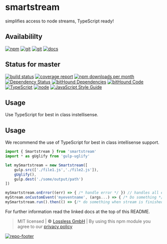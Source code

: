 # smartstream
simplifies access to node streams, TypeScript ready!

## Availabililty
[![npm](https://pushrocks.gitlab.io/assets/repo-button-npm.svg)](https://www.npmjs.com/package/smartstream)
[![git](https://pushrocks.gitlab.io/assets/repo-button-git.svg)](https://GitLab.com/pushrocks/smartstream)
[![git](https://pushrocks.gitlab.io/assets/repo-button-mirror.svg)](https://github.com/pushrocks/smartstream)
[![docs](https://pushrocks.gitlab.io/assets/repo-button-docs.svg)](https://pushrocks.gitlab.io/smartstream/)

## Status for master
[![build status](https://GitLab.com/pushrocks/smartstream/badges/master/build.svg)](https://GitLab.com/pushrocks/smartstream/commits/master)
[![coverage report](https://GitLab.com/pushrocks/smartstream/badges/master/coverage.svg)](https://GitLab.com/pushrocks/smartstream/commits/master)
[![npm downloads per month](https://img.shields.io/npm/dm/smartstream.svg)](https://www.npmjs.com/package/smartstream)
[![Dependency Status](https://david-dm.org/pushrocks/smartstream.svg)](https://david-dm.org/pushrocks/smartstream)
[![bitHound Dependencies](https://www.bithound.io/github/pushrocks/smartstream/badges/dependencies.svg)](https://www.bithound.io/github/pushrocks/smartstream/master/dependencies/npm)
[![bitHound Code](https://www.bithound.io/github/pushrocks/smartstream/badges/code.svg)](https://www.bithound.io/github/pushrocks/smartstream)
[![TypeScript](https://img.shields.io/badge/TypeScript-2.x-blue.svg)](https://nodejs.org/dist/latest-v6.x/docs/api/)
[![node](https://img.shields.io/badge/node->=%206.x.x-blue.svg)](https://nodejs.org/dist/latest-v6.x/docs/api/)
[![JavaScript Style Guide](https://img.shields.io/badge/code%20style-standard-brightgreen.svg)](http://standardjs.com/)

## Usage
Use TypeScript for best in class instellisense.

## Usage
We recommend the use of TypeScript for best in class intellisense support.

```typescript
import { Smartstream } from 'smartstream'
import * as gUglify from 'gulp-uglify'

let mySmartstream = new Smartstream([
    gulp.src(['./file1.js','./file2.js']),
    gUglify(),
    gulp.dest('./some/output/path')
])

mySmartstream.onError((err) => { /* handle error */ }) // handles all errors in stream
myStream.onCustomEvent('myeventname', (args...) => { /* Do something */ }) // emit an custom event anywhere in your stream
mySmartstream.run().then(() => {/* do something when stream is finished */})
```

For further information read the linked docs at the top of this README.

> MIT licensed | **&copy;** [Lossless GmbH](https://lossless.gmbh)
| By using this npm module you agree to our [privacy policy](https://lossless.gmbH/privacy.html)

[![repo-footer](https://pushrocks.gitlab.io/assets/repo-footer.svg)](https://lossless.com)
